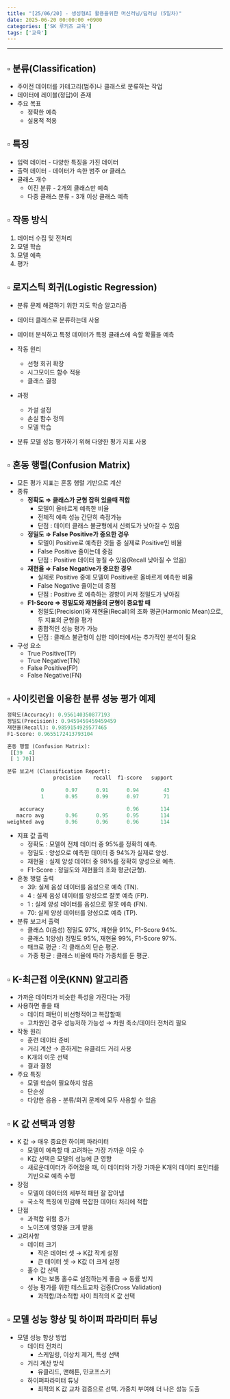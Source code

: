 ```yaml
---
title: "[25/06/20] - 생성형AI 활용을위한 머신러닝/딥러닝 (5일차)"
date: 2025-06-20 00:00:00 +0900
categories: ['SK 루키즈 교육']
tags: ['교육']
---
```


<!--more-->




---


## ▫︎  분류(Classification)

- 주이전 데이터를 카테고리(범주)나 클래스로 분류하는 작업
- 데이터에 레이블(정답)이 존재
- 주요 목표
    - 정확한 예측
    - 실용적 적용

## ▫︎  특징

- 입력 데이터 - 다양한 특징을 가진 데이터
- 출력 데이터 - 데이터가 속한 범주 or 클래스
- 클래스 개수
    - 이진 분류 - 2개의 클래스만 예측
    - 다중 클래스 분류 - 3개 이상 클래스 예측

## ▫︎  작동 방식

1. 데이터 수집 및 전처리
2. 모델 학습
3. 모델 예측
4. 평가

## ▫︎  로지스틱 회귀(Logistic Regression)

- 분류 문제 해결하기 위한 지도 학습 알고리즘
- 데이터 클래스로 분류하는데 사용
- 데이터 분석하고 특정 데이터가 특정 클래스에 속할 확률을 예측
- 작동 원리
    - 선형 회귀 확장
    - 시그모이드 함수 적용
    - 클래스 결정
- 과정
    - 가설 설정
    - 손실 함수 정의
    - 모델 학습


- 분류 모델 성능 평가하기 위해 다양한 평가 지표 사용

## ▫︎  혼동 행렬(Confusion Matrix)

- 모든 평가 지표는 혼동 행렬 기반으로 계산
- 종류
    - **정확도 ⇒ 클래스가 균형 잡혀 있을때 적합**
        - 모델이 올바르게 예측한 비율
        - 전체적 예측 성능 간단히 측정가능
        - 단점 : 데이터 클래스 불균형에서 신뢰도가 낮아질 수 있음
    - **정밀도 ⇒ False Positive가 중요한 경우**
        - 모델이 Positive로 예측한 것들 중 실제로 Positive인 비율
        - False Positive 줄이는데 중점
        - 단점 : Positive 데이터 놓칠 수 있음(Recall 낮아질 수 있음)
    - **재현율 ⇒ False Negative가 중요한 경우**
        - 실제로 Positive 중에 모델이 Positive로 올바르게 예측한 비율
        - False Negative 줄이는데 중점
        - 단점 : Positive 로 예측하는 경향이 커져 정밀도가 낮아짐
    - **F1-Score ⇒ 정밀도와 재현율의 균형이 중요할 때**
        - 정밀도(Precision)와 재현율(Recall)의 조화 평균(Harmonic Mean)으로, 두 지표의 균형을 평가
        - 종합적인 성능 평가 가능
        - 단점 :  클래스 불균형이 심한 데이터에서는 추가적인 분석이 필요
- 구성 요소
    - True Positive(TP)
    - True Negative(TN)
    - False Positive(FP)
    - False Negative(FN)

## ▫︎  사이킷런을 이용한 분류 성능 평가 예제

```python
정확도(Accuracy): 0.956140350877193
정밀도(Precision): 0.9459459459459459
재현율(Recall): 0.9859154929577465
F1-Score: 0.9655172413793104

혼동 행렬 (Confusion Matrix):
 [[39  4]
 [ 1 70]]

분류 보고서 (Classification Report):
               precision    recall  f1-score   support

           0       0.97      0.91      0.94        43
           1       0.95      0.99      0.97        71

    accuracy                           0.96       114
   macro avg       0.96      0.95      0.95       114
weighted avg       0.96      0.96      0.96       114
```

- 지표 값 출력
    - 정확도 :  모델이 전체 데이터 중 95%를 정확히 예측.
    - 정밀도 : 양성으로 예측한 데이터 중 94%가 실제로 양성.
    - 재현율 : 실제 양성 데이터 중 98%를 정확히 양성으로 예측.
    - F1-Score : 정밀도와 재현율의 조화 평균(균형).
- 혼동 행렬 출력
    - 39:   실제 음성 데이터를 음성으로 예측 (TN).
    - 4  :   실제 음성 데이터를 양성으로 잘못 예측 (FP).
    - 1  :   실제 양성 데이터를 음성으로 잘못 예측 (FN).
    - 70:   실제 양성 데이터를 양성으로 예측 (TP).
- 분류 보고서 출력
    - 클래스 0(음성)
    정밀도 97%, 재현율 91%, F1-Score 94%.
    - 클래스 1(양성)
    정밀도 95%, 재현율 99%, F1-Score 97%.
    - 매크로 평균 :   각 클래스의 단순 평균.
    - 가중 평균 :   클래스 비율에 따라 가중치를 둔 평균.


## ▫︎  K-최근접 이웃(KNN) 알고리즘

- 가까운 데이터가 비슷한 특성을 가진다는 가정
- 사용하면 좋을 때
    - 데이터 패턴이 비선형적이고 복잡할때
    - 고차원인 경우 성능저하 가능성 → 차원 축소/데이터 전처리 필요
- 작동 원리
    - 훈련 데이터 준비
    - 거리 계산 → 흔하게는 유클리드 거리 사용
    - K개의 이웃 선택
    - 결과 결정
- 주요 특징
    - 모델 학습이 필요하지 않음
    - 단순성
    - 다양한 응용 - 분류/회귀 문제에 모두 사용할 수 있음

## ▫︎  K 값 선택과 영향

- K 값 → 매우 중요한 하이퍼 파라미터
    - 모델이 예측할 때 고려하는 가장 가까운 이웃 수
    - K값 선택은 모델의 성능에 큰 영향
    - 새로운데이터가 주어졌을 때, 이 데이터와 가장 가까운 K개의 데이터 포인터를 기반으로 예측 수행
- 장점
    - 모델이 데이터의 세부적 패턴 잘 잡아냄
    - 국소적 특징에 민감해 복잡한 데이터 처리에 적합
- 단점
    - 과적합 위험 증가
    - 노이즈에 영향을 크게 받음
- 고려사항
    - 데이터 크기
        - 작은 데이터 셋 → K값 작게 설정
        - 큰 데이터 셋 → K값 더 크게 설정
    - 홀수 값 선택
        - K는 보통 홀수로 설정하는게 좋음 → 동률 방지
    - 성능 평가를 위한 테스트교차 검증(Cross Validation)
        - 과적합/과소적합 사이 최적의 K 값 선택

## ▫︎  모델 성능 향상 및 하이퍼 파라미터 튜닝

- 모델 성능 향상 방법
    - 데이터 전처리
        - 스케일링, 이상치 제거, 특성 선택
    - 거리 계산 방식
        - 유클리드, 맨해튼, 민코프스키
    - 하이퍼파라미터 튜닝
        - 최적의 K 값 교차 검증으로 선택. 가중치 부여해 더 나은 성능 도출